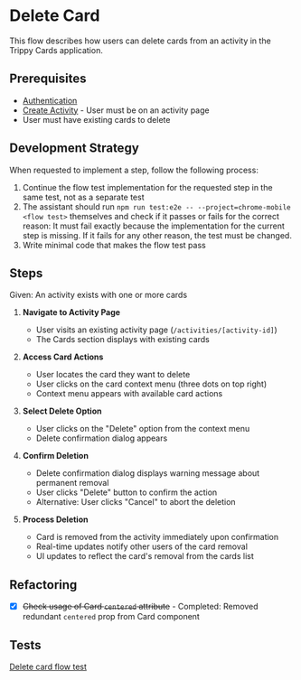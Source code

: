 # Delete Card

This flow describes how users can delete cards from an activity in the Trippy Cards application.

## Prerequisites

- [Authentication](authentication.md)
- [Create Activity](create-activity.md) - User must be on an activity page
- User must have existing cards to delete

## Development Strategy

When requested to implement a step, follow the following process:

1. Continue the flow test implementation for the requested step in the same test, not as a separate test
2. The assistant should run `npm run test:e2e -- --project=chrome-mobile <flow test>` themselves and check if it passes or fails for the correct reason: It must fail exactly because the implementation for the current step is missing. If it fails for any other reason, the test must be changed.
3. Write minimal code that makes the flow test pass

## Steps

Given: An activity exists with one or more cards

1. **Navigate to Activity Page**
   - User visits an existing activity page (`/activities/[activity-id]`)
   - The Cards section displays with existing cards

2. **Access Card Actions**
   - User locates the card they want to delete
   - User clicks on the card context menu (three dots on top right)
   - Context menu appears with available card actions

3. **Select Delete Option**
   - User clicks on the "Delete" option from the context menu
   - Delete confirmation dialog appears

4. **Confirm Deletion**
   - Delete confirmation dialog displays warning message about permanent removal
   - User clicks "Delete" button to confirm the action
   - Alternative: User clicks "Cancel" to abort the deletion

5. **Process Deletion**
   - Card is removed from the activity immediately upon confirmation
   - Real-time updates notify other users of the card removal
   - UI updates to reflect the card's removal from the cards list

## Refactoring

- [x] ~~Check usage of Card `centered` attribute~~ - Completed: Removed redundant `centered` prop from Card component

## Tests

[Delete card flow test](../../tests/flows/delete-card.spec.ts) 